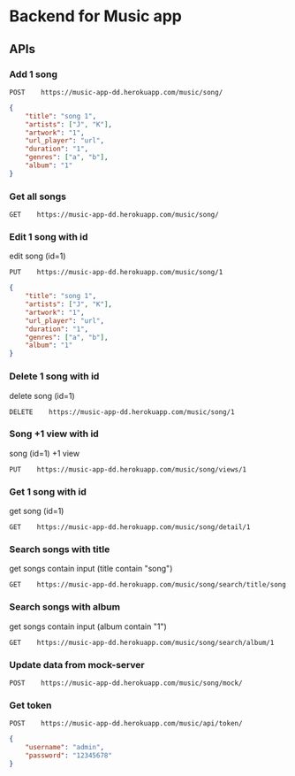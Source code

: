 # Backend for Music app

## APIs

### Add 1 song
```
POST    https://music-app-dd.herokuapp.com/music/song/
```
```json
{
    "title": "song 1",
    "artists": ["J", "K"],
    "artwork": "1",
    "url_player": "url",
    "duration": "1",
    "genres": ["a", "b"],
    "album": "1"
}
```

### Get all songs
```
GET    https://music-app-dd.herokuapp.com/music/song/
```

### Edit 1 song with id
edit song (id=1)
```
PUT    https://music-app-dd.herokuapp.com/music/song/1
```
```json
{
    "title": "song 1",
    "artists": ["J", "K"],
    "artwork": "1",
    "url_player": "url",
    "duration": "1",
    "genres": ["a", "b"],
    "album": "1"
}
```

### Delete 1 song with id
delete song (id=1)
```
DELETE    https://music-app-dd.herokuapp.com/music/song/1
```

### Song +1 view with id
song (id=1) +1 view
```
PUT    https://music-app-dd.herokuapp.com/music/song/views/1
```

### Get 1 song with id
get song (id=1)
```
GET    https://music-app-dd.herokuapp.com/music/song/detail/1
```

### Search songs with title
get songs contain input (title contain "song")
```
GET    https://music-app-dd.herokuapp.com/music/song/search/title/song
```

### Search songs with album
get songs contain input (album contain "1")
```
GET    https://music-app-dd.herokuapp.com/music/song/search/album/1
```

### Update data from mock-server
```
POST    https://music-app-dd.herokuapp.com/music/song/mock/
```

### Get token
```
POST    https://music-app-dd.herokuapp.com/music/api/token/
```
```json
{
    "username": "admin",
    "password": "12345678"
}
```